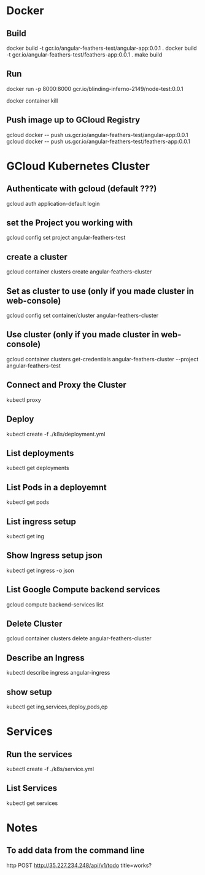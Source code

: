 # Docker

## Build
docker build -t gcr.io/angular-feathers-test/angular-app:0.0.1 .
docker build -t gcr.io/angular-feathers-test/feathers-app:0.0.1 .
make build

## Run
docker run -p 8000:8000 gcr.io/blinding-inferno-2149/node-test:0.0.1

docker container kill <container id>

## Push image up to GCloud Registry
gcloud docker -- push us.gcr.io/angular-feathers-test/angular-app:0.0.1
gcloud docker -- push us.gcr.io/angular-feathers-test/feathers-app:0.0.1

# GCloud Kubernetes Cluster

## Authenticate with gcloud (default ???)
gcloud auth application-default login

## set the Project you working with
gcloud config set project angular-feathers-test

## create a cluster
gcloud container clusters create angular-feathers-cluster

## Set as cluster to use (only if you made cluster in web-console)
gcloud config set container/cluster angular-feathers-cluster

## Use cluster (only if you made cluster in web-console)
gcloud container clusters get-credentials angular-feathers-cluster --project angular-feathers-test

## Connect and Proxy the Cluster
kubectl proxy

## Deploy
kubectl create -f ./k8s/deployment.yml

## List deployments
kubectl get deployments

## List Pods in a deployemnt
kubectl get pods

## List ingress setup
kubectl get ing

## Show Ingress setup json
kubectl get ingress -o json

## List Google Compute backend services
gcloud compute backend-services list

## Delete Cluster
gcloud container clusters delete angular-feathers-cluster

## Describe an Ingress
kubectl describe ingress angular-ingress

## show setup
kubectl get ing,services,deploy,pods,ep

# Services

## Run the services
kubectl create -f ./k8s/service.yml

## List Services
kubectl get services

# Notes

## To add data from the command line
http POST http://35.227.234.248/api/v1/todo title=works?